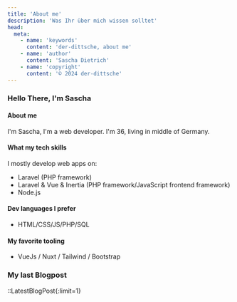 ```yaml
---
title: 'About me'
description: 'Was Ihr über mich wissen solltet'
head:
  meta:
    - name: 'keywords'
      content: 'der-dittsche, about me'
    - name: 'author'
      content: 'Sascha Dietrich'
    - name: 'copyright'
      content: '© 2024 der-dittsche'
---
```

### Hello There, I'm Sascha

#### About me

I'm Sascha, I'm a web developer. I'm 36, living in middle of Germany.

#### What my tech skills

I mostly develop web apps on:

- Laravel (PHP framework)
- Laravel & Vue & Inertia (PHP framework/JavaScript frontend framework)
- Node.js

#### Dev languages I prefer

- HTML/CSS/JS/PHP/SQL

#### My favorite tooling

- VueJs / Nuxt / Tailwind / Bootstrap

### My last Blogpost

::LatestBlogPost{:limit=1}